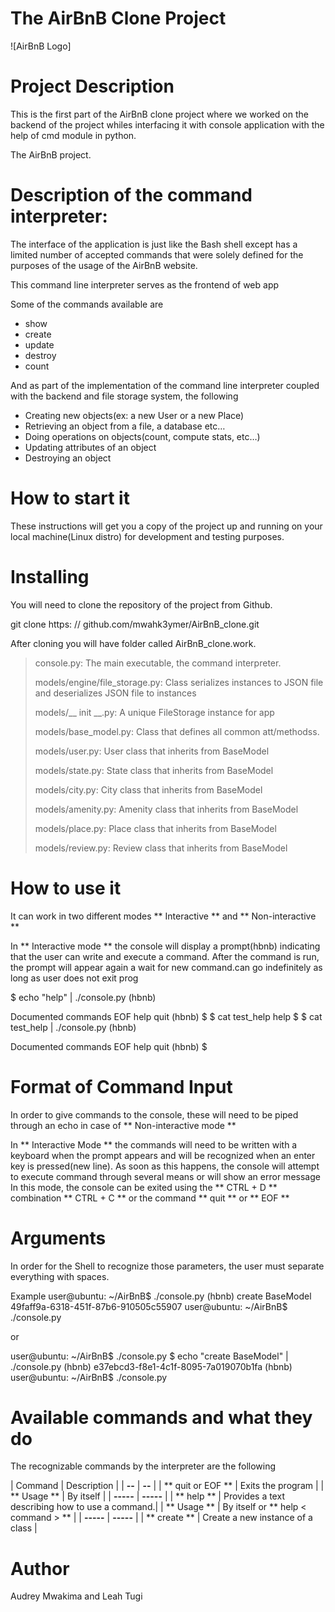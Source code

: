 # The AirBnB Clone Project
![AirBnB Logo]
# Project Description
This is the first part of the AirBnB clone project where we
worked on the backend of the project whiles interfacing it
with console application with the help of cmd module in python.

The AirBnB project.

# Description of the command interpreter:
The interface of the application is just like the Bash shell
except has a limited number of accepted commands that were
solely defined for the purposes of the usage of the AirBnB website.

This command line interpreter  serves as the frontend of web app

Some of the commands available are
- show
- create
- update
- destroy
- count

And as part of the implementation of the command line interpreter
coupled with the backend and file storage system, the following
-   Creating new objects(ex: a new User or a new Place)
-   Retrieving an object from a file, a database etc…
-   Doing operations on objects(count, compute stats, etc…)
-   Updating attributes of an object
-   Destroying an object

# How to start it
These instructions will get you a copy of the project
up and running on your local machine(Linux distro)
for development and testing purposes.

# Installing

You will need to clone the repository of the project from Github.


git clone https: // github.com/mwahk3ymer/AirBnB_clone.git

After cloning you will have folder called AirBnB_clone.work.

> console.py: The main executable, the command interpreter.
>
> models/engine/file_storage.py: Class serializes instances
to JSON file and deserializes JSON file to instances
>
>models/__ init __.py:  A unique FileStorage instance for app
>
> models/base_model.py: Class that defines all common att/methodss.
>
>models/user.py: User class that inherits from BaseModel
>
>models/state.py: State class that inherits from BaseModel
>
>models/city.py: City class that inherits from BaseModel
>
>models/amenity.py: Amenity class that inherits from BaseModel
>
>models/place.py: Place class that inherits from BaseModel
>
>models/review.py: Review class that inherits from BaseModel

# How to use it
It can work in two different modes
** Interactive ** and ** Non-interactive **

In ** Interactive mode ** the console will display a prompt(hbnb)
indicating that the user can write and execute a command.
After the command is run, the prompt will appear again a wait for
new command.can go indefinitely as long as user does not exit prog


$ echo "help" | ./console.py
(hbnb)

Documented commands
EOF  help  quit
(hbnb)
$
$ cat test_help
help
$
$ cat test_help | ./console.py
(hbnb)

Documented commands
EOF  help  quit
(hbnb)
$


# Format of Command Input

In order to give commands to the console, these will need to
be piped through an echo in case of ** Non-interactive mode **

In ** Interactive Mode ** the commands will need to be written
with a keyboard when the prompt appears and will be recognized
when an enter key is pressed(new line).
As soon as this happens, the console will attempt to execute
command through several means or will show an error message
In this mode, the console can be exited using the ** CTRL + D ** combination
** CTRL + C ** or the command ** quit ** or ** EOF **

# Arguments
In order for the Shell to recognize those parameters, the user must
separate everything with spaces.

Example
user@ubuntu: ~/AirBnB$ ./console.py
(hbnb) create BaseModel
49faff9a-6318-451f-87b6-910505c55907
user@ubuntu: ~/AirBnB$ ./console.py

or

user@ubuntu: ~/AirBnB$ ./console.py $ echo "create BaseModel" | ./console.py
(hbnb)
e37ebcd3-f8e1-4c1f-8095-7a019070b1fa
(hbnb)
user@ubuntu: ~/AirBnB$ ./console.py

# Available commands and what they do

The recognizable commands by the interpreter are the following

| Command | Description |
| **--** | **--** |
| ** quit or EOF ** | Exits the program |
| ** Usage ** | By itself |
| **-----** | **-----** |
| ** help ** | Provides a text describing how to use a command.|
| ** Usage ** | By itself or ** help < command \> ** |
| **-----** | **-----** |
| ** create ** | Create a new instance of a class |

# Author
Audrey Mwakima and Leah Tugi
